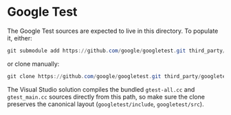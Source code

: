 # Google Test

The Google Test sources are expected to live in this directory. To populate it, either:

```powershell
git submodule add https://github.com/google/googletest.git third_party/googletest
```

or clone manually:

```powershell
git clone https://github.com/google/googletest.git third_party/googletest
```

The Visual Studio solution compiles the bundled `gtest-all.cc` and `gtest_main.cc` sources directly from this path, so make sure the clone preserves the canonical layout (`googletest/include`, `googletest/src`).
